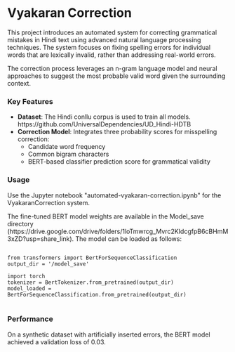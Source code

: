 <h1>Vyakaran Correction</h1>

<p>This project introduces an automated system for correcting grammatical mistakes in Hindi text using advanced natural language processing techniques. The system focuses on fixing spelling errors for individual words that are lexically invalid, rather than addressing real-world errors.</p>

<p>The correction process leverages an n-gram language model and neural approaches to suggest the most probable valid word given the surrounding context.</p>

<h3>Key Features</h3>

<ul>
<li><strong>Dataset</strong>: The Hindi conllu corpus is used to train all models. https://github.com/UniversalDependencies/UD_Hindi-HDTB</li>

<li><strong>Correction Model</strong>: Integrates three probability scores for misspelling correction:
<ul>
  <li>Candidate word frequency</li>  
  <li>Common bigram characters</li>
  <li>BERT-based classifier prediction score for grammatical validity</li>
</ul></li>  
</ul>

<h3>Usage</h3>

<p>Use the Jupyter notebook "automated-vyakaran-correction.ipynb" for the VyakaranCorrection system.</p>

<p>The fine-tuned BERT model weights are available in the Model_save directory (https://drive.google.com/drive/folders/1loTmwrcg_Mvrc2KIdcgfpB6cBHmM3xZD?usp=share_link). The model can be loaded as follows:</p>

<pre>
<code>
from transformers import BertForSequenceClassification 
output_dir = '/model_save'
 
import torch
tokenizer = BertTokenizer.from_pretrained(output_dir)
model_loaded = BertForSequenceClassification.from_pretrained(output_dir)
</code>
</pre>

<h3>Performance</h3>  

<p>On a synthetic dataset with artificially inserted errors, the BERT model achieved a validation loss of 0.03.</p>
